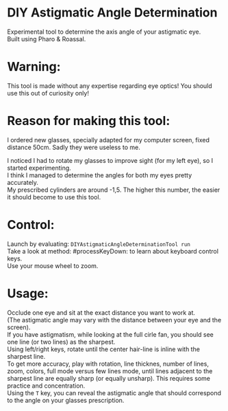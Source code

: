 # DIY Astigmatic Angle Determination
Experimental tool to determine the axis angle of your astigmatic eye.  
Built using Pharo & Roassal.
                                                                                                    
# Warning:
This tool is made without any expertise regarding eye optics!
You should use this out of curiosity only!

# Reason for making this tool:
I ordered new glasses, specially adapted for my computer screen, fixed distance 50cm. Sadly they were useless to me.

I noticed I had to rotate my glasses to improve sight (for my left eye), so I started experimenting.  
I think I managed to determine the angles for both my eyes pretty accurately.  
My prescribed cylinders are around -1,5. The higher this number, the easier it should become to use this tool.

# Control:
Launch by evaluating: `DIYAstigmaticAngleDeterminationTool run`  
Take a look at method: #processKeyDown: to learn about keyboard control keys.  
Use your mouse wheel to zoom.

# Usage:
Occlude one eye and sit at the exact distance you want to work at.  
(The astigmatic angle may vary with the distance between your eye and the screen).  
If you have astigmatism, while looking at the full cirle fan, you should see one line (or two lines) as the sharpest.  
Using left/right keys, rotate until the center hair-line is inline with the sharpest line.  
To get more accuracy, play with rotation, line thicknes, number of lines, zoom, colors, full mode versus few lines mode,
until lines adjacent to the sharpest line are equally sharp (or equally unsharp).
This requires some practice and concentration.  
Using the `T` key, you can reveal the astigmatic angle that should correspond to the angle on your glasses prescription.
